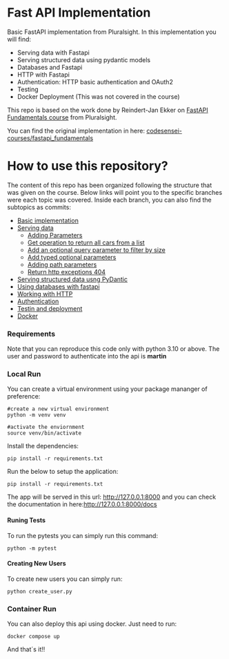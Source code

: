# Fast API Implementation
Basic FastAPI implementation from Pluralsight. In this implementation you will find:

- Serving data with Fastapi
- Serving structured data using pydantic models
- Databases and Fastapi
- HTTP with Fastapi
- Authentication: HTTP basic authentication and OAuth2
- Testing
- Docker Deployment (This was not covered in the course)

This repo is based on the work done by Reindert-Jan Ekker on [FastAPI Fundamentals course](https://www.pluralsight.com/courses/fastapi-fundamentals) from Pluralsight.

You can find the original implementation in here: [codesensei-courses/fastapi_fundamentals](https://github.com/codesensei-courses/fastapi_fundamentals) 



# How to use this repository?

The content of this repo has been organized following the structure that was given on the course. Below links will point you to the specific branches were each topic was covered. Inside each branch, you can also find the subtopics as commits:

- [Basic implementation](https://github.com/martomor/fastapi_fundamentals/tree/basic_implementation)
- [Serving data](https://github.com/martomor/fastapi_fundamentals/tree/serving_data)
  - [Adding Parameters](https://github.com/martomor/fastapi_fundamentals/commit/bbfa5b93d0f0b7951f2369b4cb0df0d0f4fa11d2)
  - [Get operation to return all cars from a list](https://github.com/martomor/fastapi_fundamentals/commit/0abddd3b0febc26807460988ff4dee3fd576d72b)
  - [Add an optional query parameter to filter by size](https://github.com/martomor/fastapi_fundamentals/commit/b2567b0e9fa58d4615e3db63b5a730e51eed9872)
  - [Add typed optional parameters](https://github.com/martomor/fastapi_fundamentals/commit/3997c30cf51b34630596f989b54ec7e4cf46b5f5)
  - [Adding path parameters](https://github.com/martomor/fastapi_fundamentals/commit/a99ba71a9d31e00ee5f585f6aeab5b0f4acc404f)
  - [Return http exceptions 404](https://github.com/martomor/fastapi_fundamentals/commit/7a5baaaf91480712d011cef47501f8b45fd31493)
- [Serving structured data usng PyDantic](https://github.com/martomor/fastapi_fundamentals/tree/serving_with_pydantic_models)
- [Using databases with fastapi](https://github.com/martomor/fastapi_fundamentals/tree/database_with_fastapi)
- [Working with HTTP](https://github.com/martomor/fastapi_fundamentals/tree/http_and_fastapi)
- [Authentication](https://github.com/martomor/fastapi_fundamentals/tree/adding_authentication)
- [Testin and deployment](https://github.com/martomor/fastapi_fundamentals/tree/testing_and_deployment)
- [Docker](https://github.com/martomor/fastapi_fundamentals/tree/docker)

### Requirements

Note that you can reproduce this code only with python 3.10 or above. The user and password to authenticate into the api is **martin**

### Local Run

You can create a virtual environment using your package mananger of preference:

```
#create a new virtual environment
python -m venv venv

#activate the enviornment
source venv/bin/activate
```
Install the dependencies:

```
pip install -r requirements.txt
```

Run the below to setup the application:

```
pip install -r requirements.txt
```

The app will be served in this url: http://127.0.0.1:8000 and you can check the documentation in here:http://127.0.0.1:8000/docs

#### Runing Tests

To run the pytests you can simply run this command:

```
python -m pytest 
```

#### Creating New Users

To create new users you can simply run:

```
python create_user.py
```


### Container Run

You can also deploy this api using docker. Just need to run:

```
docker compose up
```

And that´s it!!
